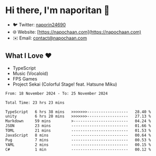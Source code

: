 # Hi there, I'm naporitan 👋

- 🐦 Twitter: [naporin24690](https://twitter.com/naporin24690)
- 🌐 Website: [https://napochaan.com](https://napochaan.com)
- ✉️ Email: [contact@napochaan.com](mailto:contact@napochaan.com)

## What I Love ❤️
- TypeScript
- Music (Vocaloid)
- FPS Games
- Project Sekai (Colorful Stage! feat. Hatsune Miku)

<!--START_SECTION:waka-->

```txt
From: 18 November 2024 - To: 25 November 2024

Total Time: 23 hrs 23 mins

TypeScript   6 hrs 38 mins   >>>>>>>------------------   28.40 %
unity        6 hrs 20 mins   >>>>>>>------------------   27.13 %
Markdown     59 mins         >------------------------   04.24 %
JSON         23 mins         -------------------------   01.66 %
TOML         21 mins         -------------------------   01.53 %
JavaScript   8 mins          -------------------------   00.64 %
Pug          7 mins          -------------------------   00.53 %
YAML         2 mins          -------------------------   00.15 %
C#           1 min           -------------------------   00.12 %
```

<!--END_SECTION:waka-->

